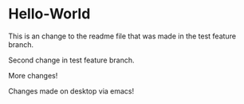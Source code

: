 # Hello-World

This is an change to the readme file that was made in the test feature branch.

Second change in test feature branch.

More changes!

Changes made on desktop via emacs!


